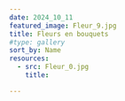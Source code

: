 ```yaml
---
date: 2024_10_11
featured_image: Fleur_9.jpg
title: Fleurs en bouquets
#type: gallery
sort_by: Name
resources:
  - src: Fleur_0.jpg
    title: 

---
```

